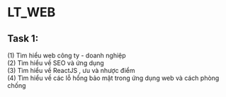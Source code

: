 # LT_WEB

## Task 1: <br/>

(1) Tìm hiểu web công ty - doanh nghiệp<br/>
(2) Tìm hiểu về SEO và ứng dụng<br/>
(3) Tìm hiểu về ReactJS , ưu và nhược điểm<br/>
(4) Tìm hiểu về các lỗ hổng bảo mật trong ứng dụng web và cách phòng chống<br/>



